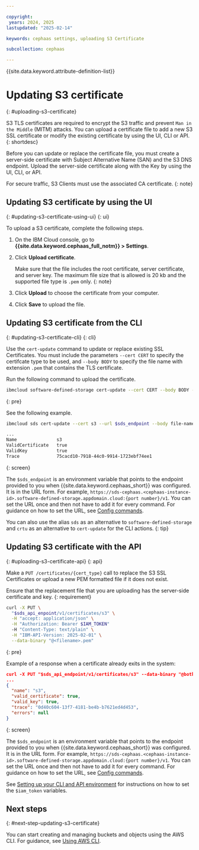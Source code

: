 ```yaml
---

copyright:
 years: 2024, 2025
lastupdated: "2025-02-14"

keywords: cephaas settings, uploading S3 Certificate

subcollection: cephaas

---
```


{{site.data.keyword.attribute-definition-list}}

# Updating S3 certificate
{: #uploading-s3-certificate}

S3 TLS certificates are required to encrypt the S3 traffic and prevent `Man in the Middle` (MITM) attacks. You can upload a certificate file to add a new S3 SSL certificate or modify the existing certificate by using the UI, CLI or API.
{: shortdesc}

Before you can update or replace the certificate file, you must create a server-side certificate with Subject Alternative Name (SAN) and the S3 DNS endpoint. Upload the server-side certificate along with the Key by using the UI, CLI, or API.

For secure traffic, S3 Clients must use the associated CA certificate.
{: note}


## Updating S3 certificate by using the UI
{: #updating-s3-certificate-using-ui}
{: ui}

To upload a S3 certificate, complete the following steps.

1. On the IBM Cloud console, go to **{{site.data.keyword.cephaas_full_notm}} > Settings**.

2. Click **Upload certificate**.

    Make sure that the file includes the root certificate, server certificate, and server key. The maximum file size that is allowed is 20 kb and the supported file type is `.pem` only.
    {: note}

3. Click **Upload** to choose the certificate from your computer.

4. Click **Save** to upload the file.


## Updating S3 certificate from the CLI
{: #updating-s3-certificate-cli}
{: cli}

Use the `cert-update` command to update or replace existing SSL Certificates. You must include the parameters `--cert CERT` to specify the certifcate type to be used, and `--body BODY` to specify the file name with extension `.pem` that contains the TLS certificate.

Run the following command to upload the certificate.

```sh
ibmcloud software-defined-storage cert-update --cert CERT --body BODY --url string
```
{: pre}


See the following example.

```sh
ibmcloud sds cert-update --cert s3 --url $sds_endpoint --body file-name.pem

...
Name               s3
ValidCertificate   true
ValidKey           true
Trace              75cacd10-7918-44c0-9914-1723ebf74ee1
```
{: screen}

The `$sds_endpoint` is an environment variable that points to the endpoint provided to you when {{site.data.keyword.cephaas_short}} was configured. It is in the URL form. For example, `https://sds-cephaas.<cephaas-instance-id>.software-defined-storage.appdomain.cloud:{port number}/v1`. You can set the URL once and then not have to add it for every command. For guidance on how to set the URL, see [Config commands](/docs/cephaas?topic=cephaas-ic-sds-cli-reference&interface=cli#ic-config-commands).

You can also use the alias `sds` as an alternative to `software-defined-storage` and `crtu` as an alternative to `cert-update` for the CLI actions.
{: tip}

## Updating S3 certificate with the API
{: #uploading-s3-certificate-api}
{: api}

Make a `PUT /certificates/{cert_type}` call to replace the S3 SSL Certificates or upload a new PEM formatted file if it does not exist.

Ensure that the replacement file that you are uploading has the server-side certificate and key.
{: requirement}

```sh
curl -X PUT \
  "$sds_api_enpoint/v1/certificates/s3" \
  -H "accept: application/json" \
  -H "Authorization: Bearer $IAM_TOKEN"
  -H "Content-Type: text/plain" \
  -H "IBM-API-Version: 2025-02-01" \
  --data-binary "@<filename>.pem"
```
{: pre}


Example of a response when a certificate already exits in the system:

```json
curl -X PUT "$sds_api_endpoint/v1/certificates/s3" --data-binary "@both.pem" -H 'accept: application/json'  -H "Authorization: Bearer $IAM_TOKEN" -H 'IBM-API-Version: 2025-02-01'
...
{
  "name": "s3",
  "valid_certificate": true,
  "valid_key": true,
  "trace": "0d40c604-13f7-4181-be4b-b7621ed4d453",
  "errors": null
}
```
{: screen}

The `$sds_endpoint` is an environment variable that points to the endpoint provided to you when {{site.data.keyword.cephaas_short}} was configured. It is in the URL form. For example, `https://sds-cephaas.<cephaas-instance-id>.software-defined-storage.appdomain.cloud:{port number}/v1`. You can set the URL once and then not have to add it for every command. For guidance on how to set the URL, see [Config commands](/docs/cephaas?topic=cephaas-ic-sds-cli-reference&interface=cli#ic-config-commands).

See [Setting up your CLI and API environment](/docs/cephaas?topic=cephaas-set-up-environment) for instructions on how to set the `$iam_token` variables.


## Next steps
{: #next-step-updating-s3-certificate}

You can start creating and managing buckets and objects using the AWS CLI. For guidance, see [Using AWS CLI](/docs/cephaas?topic=cephaas-aws-cli).
